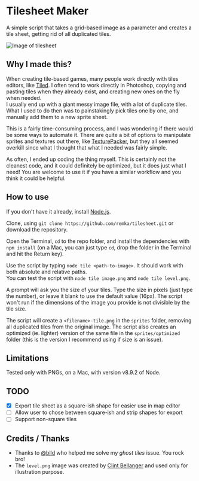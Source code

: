 # Tilesheet Maker  

A simple script that takes a grid-based image as a parameter and creates a tile sheet, getting rid of all duplicated tiles.  

![Image of tilesheet](https://i.imgur.com/RvWxJAq.png)

## Why I made this?

When creating tile-based games, many people work directly with tiles editors, like [Tiled](https://www.mapeditor.org/). I often tend to work directly in Photoshop, copying and pasting tiles when they already exist, and creating new ones on the fly when needed.  
I usually end up with a giant messy image file, with a lot of duplicate tiles. What I used to do then was to painstakingly pick tiles one by one, and manually add them to a new sprite sheet.

This is a fairly time-consuming process, and I was wondering if there would be some ways to automate it. There are quite a bit of options to manipulate sprites and textures out there, like [TexturePacker](https://www.codeandweb.com/texturepacker), but they all seemed overkill since what I thought that what I needed was fairly simple.  

As often, I ended up coding the thing myself. This is certainly not the cleanest code, and it could definitely be optimized, but it does just what I need! You are welcome to use it if you have a similar workflow and you think it could be helpful.    


## How to use    

If you don't have it already, install [Node.js](https://nodejs.org/en/).  

Clone, using `git clone https://github.com/remka/tilesheet.git` or download the repository.  

Open the Terminal, `cd` to the repo folder, and install the dependencies with `npm install` (on a Mac, you can just type `cd`, drop the folder in the Terminal and hit the Return key).  

Use the script by typing `node tile <path-to-image>`. It should work with both absolute and relative paths.  
You can test the script with `node tile image.png` and `node tile level.png`.  

A prompt will ask you the size of your tiles. Type the size in pixels (just type the number), or leave it blank to use the default value (16px). The script won't run if the dimensions of the image you provide is not divisible by the tile size.  

The script will create a `<filename>-tile.png` in the `sprites` folder, removing all duplicated tiles from the original image. The script also creates an optimized (ie. lighter) version of the same file in the `sprites/optimized` folder (this is the version I recommend using if size is an issue).   

## Limitations  

Tested only with PNGs, on a Mac, with version v8.9.2 of Node.  

## TODO

- [x] Export tile sheet as a square-ish shape for easier use in map editor     
- [ ] Allow user to chose between square-ish and strip shapes for export  
- [ ] Support non-square tiles    

## Credits / Thanks  

* Thanks to [@blld](https://github.com/blld) who helped me solve my *ghost tiles* issue. You rock bro!    
* The `level.png` image was created by [Clint Bellanger](https://opengameart.org/forumtopic/feedback-on-16px-robots-and-tiles) and used only for illustration purpose.    
